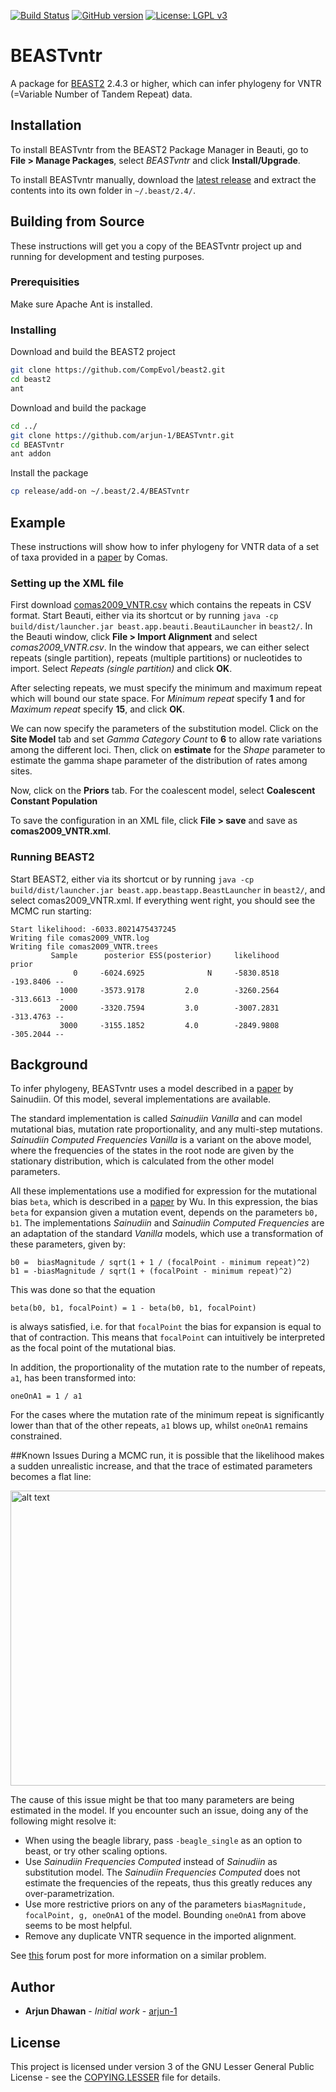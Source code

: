 [![Build Status](https://travis-ci.org/arjun-1/BEASTvntr.svg?branch=master)](https://travis-ci.org/arjun-1/BEASTvntr) [![GitHub version](https://badge.fury.io/gh/arjun-1%2Fbeastvntr.svg)](https://badge.fury.io/gh/arjun-1%2Fbeastvntr.svg)  [![License: LGPL v3](https://img.shields.io/badge/License-LGPL%20v3-blue.svg)](https://raw.githubusercontent.com/arjun-1/BEASTvntr/master/COPYING.LESSER)
# BEASTvntr

A package for [BEAST2](https://github.com/CompEvol/beast2) 2.4.3 or higher, which can infer phylogeny for VNTR (=Variable Number of Tandem Repeat) data.

## Installation 
To install BEASTvntr from the BEAST2 Package Manager in Beauti, go to **File > Manage Packages**, select *BEASTvntr* and click **Install/Upgrade**.

To install BEASTvntr manually, download the [latest release](https://github.com/arjun-1/BEASTvntr/releases/download/v0.1.0/BEASTvntr.addon.v0.1.0.zip) and extract the contents into its own folder in `~/.beast/2.4/`.
## Building from Source

These instructions will get you a copy of the BEASTvntr project up and running for development and testing purposes.

### Prerequisities

Make sure Apache Ant is installed.

### Installing

Download and build the BEAST2 project

```bash
git clone https://github.com/CompEvol/beast2.git
cd beast2
ant
```
Download and build the package
```bash
cd ../
git clone https://github.com/arjun-1/BEASTvntr.git
cd BEASTvntr
ant addon
```
Install the package
```bash
cp release/add-on ~/.beast/2.4/BEASTvntr
```
## Example
These instructions will show how to infer phylogeny for VNTR data of a set of taxa provided in a [paper](http://journals.plos.org/plosone/article?id=10.1371/journal.pone.0007815) by Comas.
### Setting up the XML file
First download [comas2009_VNTR.csv](examples/csv/comas2009_VNTR.csv) which contains the repeats in CSV format. Start Beauti, either via its shortcut or by running `java -cp build/dist/launcher.jar beast.app.beauti.BeautiLauncher` in `beast2/`. In the Beauti window, click **File > Import Alignment** and select *comas2009_VNTR.csv*. In the window that appears, we can either select repeats (single partition), repeats (multiple partitions) or nucleotides to import. Select *Repeats (single partition)* and click **OK**.

After selecting repeats, we must specify the minimum and maximum repeat which will bound our state space. For *Minimum repeat* specify **1** and for *Maximum repeat* specify **15**, and click **OK**.

We can now specify the parameters of the substitution model. Click on the **Site Model** tab and set *Gamma Category Count* to **6** to allow rate variations among the different loci. Then, click on **estimate** for the *Shape* parameter to estimate the gamma shape parameter of the distribution of rates among sites.

Now, click on the **Priors** tab. For the coalescent model, select **Coalescent Constant Population**

To save the configuration in an XML file, click **File > save** and save as **comas2009_VNTR.xml**.
### Running BEAST2
Start BEAST2, either via its shortcut or by running `java -cp build/dist/launcher.jar beast.app.beastapp.BeastLauncher` in `beast2/`, and select comas2009_VNTR.xml. If everything went right, you should see the MCMC run starting:
```text
Start likelihood: -6033.8021475437245 
Writing file comas2009_VNTR.log
Writing file comas2009_VNTR.trees
         Sample      posterior ESS(posterior)     likelihood          prior
              0     -6024.6925              N     -5830.8518      -193.8406 --
           1000     -3573.9178         2.0        -3260.2564      -313.6613 --
           2000     -3320.7594         3.0        -3007.2831      -313.4763 --
           3000     -3155.1852         4.0        -2849.9808      -305.2044 --
```

## Background
To infer phylogeny, BEASTvntr uses a model described in a [paper](http://www.genetics.org/content/168/1/383.long) by Sainudiin. Of this model, several implementations are available.

The standard implementation is called *Sainudiin Vanilla* and can model mutational bias, mutation rate proportionality, and any multi-step mutations. *Sainudiin Computed Frequencies Vanilla* is a variant on the above model, where the frequencies of the states in the root node are given by the stationary distribution, which is calculated from the other model parameters. 

All these implementations use a modified for expression for the mutational bias `beta`, which is described in a [paper](http://www.genetics.org/content/188/1/151.long) by Wu. In this expression, the bias `beta` for expansion given a mutation event, depends on the parameters `b0, b1`. The implementations *Sainudiin* and *Sainudiin Computed Frequencies* are an adaptation of the standard *Vanilla* models, which use a transformation of these parameters, given by:
```
b0 =  biasMagnitude / sqrt(1 + 1 / (focalPoint - minimum repeat)^2)
b1 = -biasMagnitude / sqrt(1 + (focalPoint - minimum repeat)^2)
```
This was done so that the equation
```
beta(b0, b1, focalPoint) = 1 - beta(b0, b1, focalPoint)
```
is always satisfied, i.e. for that `focalPoint` the bias for expansion is equal to that of contraction. This means that `focalPoint` can intuitively be interpreted as the focal point of the mutational bias.

In addition, the proportionality of the mutation rate to the number of repeats, `a1`, has been transformed into:
```
oneOnA1 = 1 / a1
```
For the cases where the mutation rate of the minimum repeat is significantly lower than that of the other repeats, `a1` blows up, whilst `oneOnA1` remains constrained.

##Known Issues
During a MCMC run, it is possible that the likelihood makes a sudden unrealistic increase, and that the trace of estimated parameters becomes a flat line:

<img src="https://cloud.githubusercontent.com/assets/8102654/16612531/bd0c3032-4367-11e6-8b60-1873ff80aef8.png" alt="alt text" width="680" height="472">

The cause of this issue might be that too many parameters are being estimated in the model. If you encounter such an issue, doing any of the following might resolve it:  
* When using the beagle library, pass `-beagle_single` as an option to beast, or try other scaling options.  
* Use *Sainudiin Frequencies Computed* instead of *Sainudiin* as substitution model. The *Sainudiin Frequencies Computed*   does not estimate the frequencies of the repeats, thus this greatly reduces any over-parametrization.  
* Use more restrictive priors on any of the parameters `biasMagnitude, focalPoint, g, oneOnA1` of the model.  Bounding `oneOnA1` from above seems to be most helpful.  
* Remove any duplicate VNTR sequence in the imported alignment.

See [this](https://groups.google.com/forum/#!topic/beast-users/ScG6PEZTADE) forum post for more information on a similar problem.

## Author

* **Arjun Dhawan** - *Initial work* - [arjun-1](https://github.com/arjun-1)

## License

This project is licensed under version 3 of the GNU Lesser General Public License - see the [COPYING.LESSER](COPYING.LESSER) file for details.
